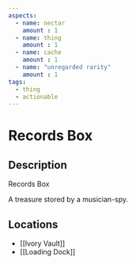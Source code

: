 ```yaml
---
aspects: 
  - name: nectar
    amount : 1
  - name: thing
    amount : 1
  - name: cache
    amount : 1
  - name: "unregarded rarity"
    amount : 1
tags:
  - thing
  - actionable
---
```


# Records Box

## Description
Records Box

A treasure stored by a musician-spy.
## Locations
- [[Ivory Vault]]
- [[Loading Dock]]